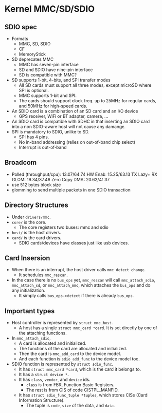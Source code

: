 Kernel MMC/SD/SDIO
==================

## SDIO spec

* Formats
  * MMC, SD, SDIO
  * CF
  * MemoryStick
* SD deprecates MMC
  * MMC has seven-pin interface
  * SD and SDIO have nine-pin interface
  * SD is compatible with MMC?
* SD supports 1-bit, 4-bits, and SPI transfer modes
  * All SD cards must support all three modes, except microSD where SPI is
    optional.
  * MMC supports 1-bit and SPI.
  * The cards should support clock freq. up to 25MHz for regular cards, and
    50MHz for high-speed cards.
* An SDIO card is a combination of an SD card and an I/O device
  * GPS receiver, WiFi or BT adapter, camera, ...
* An SDIO card is compatible with SDHC in that inserting an SDIO card into a
  non SDIO-aware host will not cause any damange.
* SPI is mandatory to SDIO, unlike to SD.
  * SPI has 4 pins.
  * No in-band addressing (relies on out-of-band chip select)
  * Interrupt is out-of-band

## Broadcom

* Polled (throughput/cpu): 13.07/64.74
  HW Enab: 15.25/63.13
  TX Lazy+ RX GLOM: 19.34/37.49
  Zero Copy DMA: 20.62/41.37
* use 512 bytes block size
* glomming to send multiple packets in one SDIO transaction

## Directory Structures

* Under `drivers/mmc`.
* `core/` is the core.
  * The core registers two buses: mmc and sdio
* `host/` is the host drivers.
* `card/` is the card drivers.
  * SDIO cards/devices have classes just like usb devices.

## Card Insersion

* When there is an interrupt, the host driver calls `mmc_detect_change`.
  * It schedules `mmc_rescan`.
* In the case there is no `bus_ops` yet, `mmc_rescan` will
  call `mmc_attach_sdio`, `mmc_attach_sd`, or `mmc_attach_mmc`, which attaches
  the `bus_ops` and do any initialization.
  * It simply calls `bus_ops->detect` if there is already `bus_ops`.

## Important types

* Host controller is represented by `struct mmc_host`.
  * A host has a single `struct mmc_card *card`.  It is set directly by one of
    the attaching functions.
* In `mmc_attach_sdio`,
  * A card is allocated and initialized.
  * The functions of the card are allocated and initialized.
  * Then the card is `mmc_add_card` to the device model.
  * And each function is `sdio_add_func` to the device model too.
* SDIO function is represented by `struct sdio_func`.
  * It has `struct mmc_card *card`, which is the card it belongs to.
  * It has a `struct device *`.
  * It has `class`, `vendor`, and `device` ids.
    * `class` is from FBR, Function Basic Registers.
    * The rest is from CIS of code CISTPL_MANFID.
  * It has `struct sdio_func_tuple *tuples`, which stores CISs (Card Information
    Structure).
    * The tuple is `code`, `size` of the data, and `data`.
